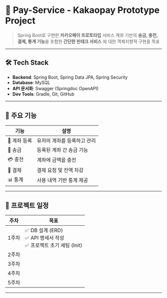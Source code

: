 # 💸 Pay-Service - Kakaopay Prototype Project

> Spring Boot로 구현한 **카카오페이 프로토타입** 서비스
> 계좌 기반의 **송금, 충전, 결제, 통계 기능**을 포함한 **간단한 핀테크 서비스** 에 대한 객체지향적 구현을 목표

---

## 🛠️ Tech Stack

- **Backend**: Spring Boot, Spring Data JPA, Spring Security
- **Database**: MySQL
- **API 문서화**: Swagger (Springdoc OpenAPI)
- **Dev Tools**: Gradle, Git, GitHub

---

## 🔧 주요 기능

| 기능 | 설명 |
|------|------|
| 🔐 계좌 등록 | 유저의 계좌를 등록하고 관리 |
| 💸 송금 | 등록된 계좌 간 송금 기능 |
| 💳 충전 | 계좌에 금액을 충전 |
| 🧾 결제 | 결제 요청 및 잔액 차감 |
| 📊 통계 | 사용 내역 기반 통계 제공 |

---

## 📅 프로젝트 일정

| 주차 | 목표 |
|------|------|
| 1주차 | ✅ DB 설계 (ERD) <br> ✅ API 명세서 작성 <br> ✅ 프로젝트 초기 세팅 (Init) |
| 2주차 |  |
| 3주차 |  |
| 4주차 |  |
| 5주차 |  |

---
